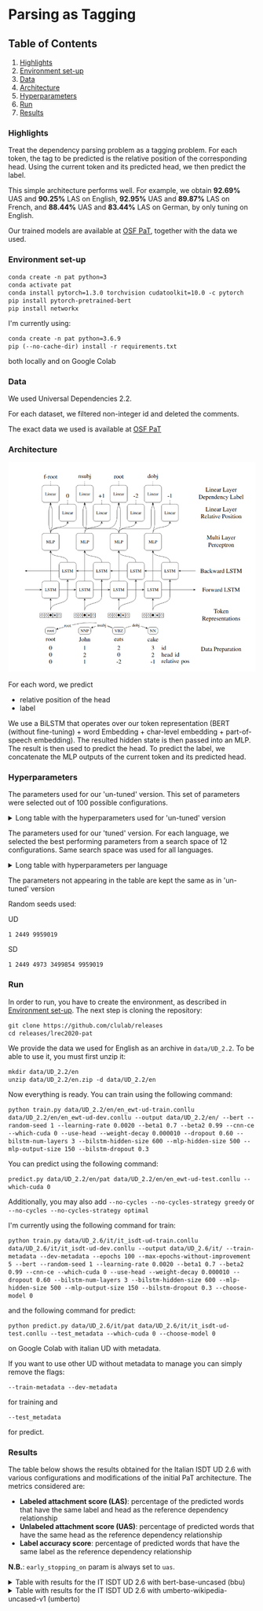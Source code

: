 # Parsing as Tagging

## Table of Contents
1. [Highlights](#highlights)
2. [Environment set-up](#environment_setup)
3. [Data](#data)
4. [Architecture](#architecture)
5. [Hyperparameters](#hyperparameters)
6. [Run](#run)
7. [Results](#results)

<a name="highlights"></a>
### Highlights
Treat the dependency parsing problem as a tagging problem. For each token, the tag to be predicted is the relative position of the corresponding head. Using the current token and its predicted head, we then predict the label.

This simple architecture performs well. For example, we obtain <b>92.69%</b> UAS and <b>90.25%</b> LAS on English, <b>92.95%</b> UAS and <b>89.87%</b> LAS on French, and <b>88.44%</b> UAS and <b>83.44%</b> LAS on German, by only tuning on English.


Our trained models are available at [OSF PaT](https://osf.io/xpr27/), together with the data we used.

<a name="environment_setup"></a>
### Environment set-up
```
conda create -n pat python=3
conda activate pat
conda install pytorch=1.3.0 torchvision cudatoolkit=10.0 -c pytorch
pip install pytorch-pretrained-bert
pip install networkx
```

I'm currently using:
```
conda create -n pat python=3.6.9
pip (--no-cache-dir) install -r requirements.txt
```
both locally and on Google Colab

<a name="data"></a>
### Data
We used Universal Dependencies 2.2.

For each dataset, we filtered non-integer id and deleted the comments.

The exact data we used is available at [OSF PaT](https://osf.io/xpr27/)

<a name="architecture"></a>
### Architecture
![Architecture](architecture.png)

For each word, we predict 
* relative position of the head
* label

We use a BiLSTM that operates over our token representation (BERT (without fine-tuning) + word Embedding + char-level embedding + part-of-speech embedding). The resulted hidden state is then passed into an MLP. The result is then used to predict the head. To predict the label, we concatenate the MLP outputs of the current token and its predicted head.


<a name="hyperparameters"></a>
### Hyperparameters

The parameters used for our 'un-tuned' version. This set of parameters were selected out of 100 possible configurations.

<details>
  <summary>Long table with the hyperparameters used for 'un-tuned' version</summary>

| Parameter                              | Value     |
|----------------------------------------|-----------|
| Early stopping                         | 3         |
| Batch size                             | 64        |
| CNN kernel size                        | 3         |
| CNN embedding size                     | 50        |
| CNN output size                        | 50        |
| Learning rate                          | 0.002     |
| &beta;<sub>1</sub>, &beta;<sub>2</sub> | 0.7, 0.99 |
| Dropout                                | 0.6       |
| Weight decay                           | 1e-5      |
| BiLSTM layers                          | 3         |
| BiLSTM hidden-size                     | 600       |
| BiLSTM dropout                         | 0.3       |
| MLP Hidden Layers                      | 500, 150  |
</details>

The parameters used for our 'tuned' version. For each language, we selected the best performing parameters from a search space of 12 configurations. Same search space was used for all languages.

<details>
  <summary>Long table with hyperparameters per language</summary>
  
|         | Learning rate | Dropout | MLP Hidden Layers |
|---------|---------------|---------|-------------------|
| ar      | 0.0025        | 0.50    | 400, 150          |
| bu      | 0.0025        | 0.50    | 400, 150          |
| ca      | 0.0025        | 0.50    | 400, 150          |
| cs      | 0.0020        | 0.50    | 500, 150          |
| de      | 0.0020        | 0.55    | 500, 150          |
| en      | 0.0020        | 0.60    | 500, 150          |
| en (SD) | 0.0020        | 0.55    | 500, 150          |
| es      | 0.0020        | 0.50    | 500, 150          |
| et      | 0.0020        | 0.50    | 500, 150          |
| fr      | 0.0020        | 0.60    | 500, 150          |
| it      | 0.0020        | 0.55    | 500, 150          |
| ja      | 0.0025        | 0.50    | 400, 150          |
| nl      | 0.0025        | 0.50    | 400, 150          |
| no      | 0.0020        | 0.55    | 500, 150          |
| ro      | 0.0025        | 0.50    | 400, 150          |
| ru      | 0.0020        | 0.50    | 500, 150          |
</details>

The parameters not appearing in the table are kept the same as in 'un-tuned' version

Random seeds used:

UD
```
1 2449 9959019
```
SD
```
1 2449 4973 3499854 9959019
```

<a name="run"></a>
### Run
In order to run, you have to create the environment, as described in [Environment set-up](#environment_setup).
The next step is cloning the repository:
```
git clone https://github.com/clulab/releases
cd releases/lrec2020-pat
```
We provide the data we used for English as an archive in ```data/UD_2.2```. To be able to use it, you must first unzip it:
```
mkdir data/UD_2.2/en
unzip data/UD_2.2/en.zip -d data/UD_2.2/en
```

Now everything is ready. You can train using the following command:
```
python train.py data/UD_2.2/en/en_ewt-ud-train.conllu data/UD_2.2/en/en_ewt-ud-dev.conllu --output data/UD_2.2/en/ --bert --random-seed 1 --learning-rate 0.0020 --beta1 0.7 --beta2 0.99 --cnn-ce --which-cuda 0 --use-head --weight-decay 0.000010 --dropout 0.60 --bilstm-num-layers 3 --bilstm-hidden-size 600 --mlp-hidden-size 500 --mlp-output-size 150 --bilstm-dropout 0.3
```
You can predict using the following command:
```
predict.py data/UD_2.2/en/pat data/UD_2.2/en/en_ewt-ud-test.conllu --which-cuda 0
```
Additionally, you may also add ```--no-cycles --no-cycles-strategy greedy``` or ```--no-cycles --no-cycles-strategy optimal```

I'm currently using the following command for train:
```
python train.py data/UD_2.6/it/it_isdt-ud-train.conllu data/UD_2.6/it/it_isdt-ud-dev.conllu --output data/UD_2.6/it/ --train-metadata --dev-metadata --epochs 100 --max-epochs-without-improvement 5 --bert --random-seed 1 --learning-rate 0.0020 --beta1 0.7 --beta2 0.99 --cnn-ce --which-cuda 0 --use-head --weight-decay 0.000010 --dropout 0.60 --bilstm-num-layers 3 --bilstm-hidden-size 600 --mlp-hidden-size 500 --mlp-output-size 150 --bilstm-dropout 0.3 --choose-model 0
```
and the following command for predict:
```
python predict.py data/UD_2.6/it/pat data/UD_2.6/it/it_isdt-ud-test.conllu --test_metadata --which-cuda 0 --choose-model 0
```
on Google Colab with italian UD with metadata.

If you want to use other UD without metadata to manage you can simply remove the flags:
```
--train-metadata --dev-metadata
```
for training and
```
--test_metadata
```
for predict.

<a name="results"></a>
### Results

The table below shows the results obtained for the Italian ISDT UD 2.6 with various configurations and modifications of the initial PaT architecture.
The metrics considered are:
- **Labeled attachment score (LAS)**: percentage of the predicted words that have the same label and head as the reference dependency relationship
- **Unlabeled attachment score (UAS)**: percentage of predicted words that have the same head as the reference dependency relationship
- **Label accuracy score**: percentage of predicted words that have the same label as the reference dependency relationship

**N.B.**: ```early_stopping_on``` param is always set to ```uas```.  


<details>
  <summary>Table with results for the IT ISDT UD 2.6 with bert-base-uncased (bbu)</summary>
  
| Model Type    | Bert Model | char_emb | cnn_ce |   position_emb   | position_enc | no_cycles / strategy / nr |   LAS  |   UAS  | Label Acc Score | Non-scoring tokens (punct)| 
|---------------|------------|----------|--------|------------------|--------------|---------------------------|--------|--------|-----------------|---------------------------|
| complete code |    bbu     |   False  |  True  |     False        |    False     |     False / - / -         | 90.36% | 92.92% |      93.99%     |             1180          |
| noLSTMnoHidden|    bbu     |   False  |  True  |     False        |    False     |     False / - / -         | 59.38% | 61.52% |      76.27%     |             1180          |
| noLSTM        |    bbu     |   False  |  True  |     False        |    False     |     False / - / -         | 65.97% | 68.25% |      81.94%     |             1180          |
| complete code |    bbu     |   True   |  True  |     False        |    False     |     False / - / -         | 90.38% | 92.97% |      93.98%     |             1180          |
| noLSTM        |    bbu     |   True   |  True  |     False        |    False     |     False / - / -         | 65.44% | 67.60% |      81.44%     |             1180          |
| complete code |    bbu     |   False  |  False |     False        |    False     |     False / - / -         | 88.28% | 91.70% |      92.42%     |             1180          |
| complete code |    bbu     |   True   |  False |     False        |    False     |     False / - / -         | 90.40% | 92.91% |      94.02%     |             1180          |

</details>
 

<details>
  <summary>Table with results for the IT ISDT UD 2.6 with umberto-wikipedia-uncased-v1 (umberto)</summary>
  
| Model Type    | Bert Model | char_emb | cnn_ce |   position_emb   | position_enc |  no_cycles / strategy / nr |   LAS  |   UAS  | Label Acc Score | Non-scoring tokens (punct and sym)| 
|---------------|------------|----------|--------|------------------|--------------|----------------------------|--------|--------|-----------------|-----------------------------------|
| complete code |   umberto  |   True   |  False |     False        |    False     |      True / Optimal / 0    | 92.81% | 94.98% |      95.60%     |                 1180              |
| complete code |   umberto  |   True   |  False |     False        |    False     |      True / Greedy  / 0    | 92.75% | 94.58% |      95.68%     |                 1180              |
| complete code |   umberto  |   True   |  False |     False        |    False     |      False / - / -         | 92.89% | 95.01% |      95.60%     |                 1180              |
| complete code |   umberto  |   False  |  True  |     False        |    False     |      True / Greedy  / 0    | 93.60% | 95.21% |      96.44%     |                 1180              | # allineati 
| complete code |   umberto  |   True   |  True  |     False        |    False     |      True / Optimal / 0    | 93.14% | 95.06% |      96.14%     |                 1180              |
| complete code |   umberto  |   True   |  True  |     False        |    False     |      True / Greedy  / 0    | 93.15% | 95.06% |      96.14%     |                 1180              | # allineati 
| complete code |   umberto  |   True   |  True  |     False        |    False     |      False / - / 13        | 93.13% | 95.01% |      96.14%     |                 1180              |
| complete code |   umberto  |   True   |  True  |     False        |    False     |      True  / Greedy / 0    | 91.84% | 93.97% |      95.94%     |                 0                 | 
| noLSTM        |   umberto  |   True   |  True  |     False        |    False     |      True / Optimal  / 0   | 67.97% | 70.33% |      88.25%     |                 0                 |
| noLSTM        |   umberto  |   True   |  True  |     False        |    False     |      True / Greedy  / 0    | 68.23% | 70.14% |      88.25%     |                 0                 |
| noLSTM        |   umberto  |   True   |  True  |     False        |    False     |      False / - / -         | 68.25% | 69.63% |      88.25%     |                 0                 |
| complete code |   umberto  |   True   |  True  | True (380-20)    |    False     |      True / Greedy / 0     | 92.02% | 93.92% |      96.19%     |                 0                 |
| complete code |   umberto  |   True   |  True  | True (380-20)    |    False     |      False / - / -         | 92.02% | 93.90% |      96.19%     |                 0                 |
| complete code |   umberto  |   True   |  True  | True (380-20)    |    False     |      True / Greedy / 0     | 92.98% | 94.93% |      95.76%     |                 1180              |
| complete code |   umberto  |   True   |  True  | True (380-20)    |    False     |      False / - / 14        | 92.98% | 94.91% |      95.76%     |                 1180              |
| complete code |   umberto  |   True   |  True  | True (380-50)    |    False     |      True / Greedy / 0     | 93.07% | 95.12% |      95.83%     |                 1180              |
| complete code |   umberto  |   True   |  True  | True (380-50)    |    False     |      False / - / 19        | 93.01% | 95.02% |      95.83%     |                 1180              |
| complete code |   umberto  |   True   |  True  | True (25413w-380)|    False     |      True / Greedy / 0     | 93.24% | 95.14% |      96.06%     |                 1180              | # allineati 
| complete code |   umberto  |   True   |  True  | True (25413w-380)|    False     |      True / Greedy / 0     | 92.08% | 93.76% |      96.50%     |                 0                 | 
| noLSTM        |   umberto  |   True   |  True  | True (25413w-380)|    False     |      True / Greedy / 0     | 72.98% | 75.22% |      86.31%     |                 1180              | 
| complete code |   umberto  |   True   |  True  |     False        |True(5000,100)|      True / Greedy / 0     | 92.89% | 94.72% |      95.97%     |                 1180              | 

</details>